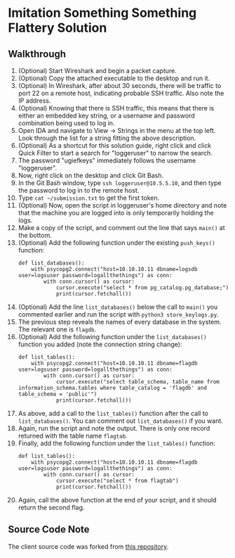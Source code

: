 # Imitation Something Something Flattery Solution

## Walkthrough

1. (Optional) Start Wireshark and begin a packet capture.
1. (Optional) Copy the attached executable to the desktop and run it.
1. (Optional) In Wireshark, after about 30 seconds, there will be traffic to port 22 on a remote host, indicating probable SSH traffic. Also note the IP address.
1. (Optional) Knowing that there is SSH traffic, this means that there is either an embedded key string, or a username and password combination being used to log in.
1. Open IDA and navigate to View -> Strings in the menu at the top left. Look through the list for a string fitting the above description.
1. (Optional) As a shortcut for this solution guide, right click and click Quick Filter to start a search for "loggeruser" to narrow the search.
1. The password "ugiefkeys" immediately follows the username "loggeruser".
1. Now, right click on the desktop and click Git Bash.
1. In the Git Bash window, type `ssh loggeruser@10.5.5.10`, and then type the password to log in to the remote host.
1. Type `cat ~/submission.txt` to get the first token.
1. (Optional) Now, open the script in loggeruser's home directory and note that the machine you are logged into is only temporarily holding the logs.
1. Make a copy of the script, and comment out the line that says `main()` at the bottom.
1. (Optional) Add the following function under the existing `push_keys()` function:
    ```
    def list_databases():
        with psycopg2.connect("host=10.10.10.11 dbname=logsdb user=logsuser password=logallthethings") as conn:
            with conn.cursor() as cursor:
                cursor.execute("select * from pg_catalog.pg_database;")
                print(cursor.fetchall())
    ```
1. (Optional) Add the line `list_databases()` below the call to `main()` you commented earlier and run the script with `python3 store_keylogs.py`.
1. The previous step reveals the names of every database in the system. The relevant one is `flagdb`.
1. (Optional) Add the following function under the `list_databases()` function you added (note the connection string change):
    ```
    def list_tables():
        with psycopg2.connect("host=10.10.10.11 dbname=flagdb user=logsuser password=logallthethings") as conn:
            with conn.cursor() as cursor:
                cursor.execute("select table_schema, table_name from information_schema.tables where table_catalog = 'flagdb' and table_schema = 'public'")
                print(cursor.fetchall())
    ```
1. As above, add a call to the `list_tables()` function after the call to `list_databases()`. You can comment out `list_databases()` if you want.
1. Again, run the script and note the output. There is only one record returned with the table name `flagtab`.
1. Finally, add the following function under the `list_tables()` function:
    ```
    def list_tables():
        with psycopg2.connect("host=10.10.10.11 dbname=flagdb user=logsuser password=logallthethings") as conn:
            with conn.cursor() as cursor:
                cursor.execute("select * from flagtab")
                print(cursor.fetchall())
    ```
1. Again, call the above function at the end of your script, and it should return the second flag.

## Source Code Note

The client source code was forked from [this repository](https://github.com/thomaslienbacher/win-keylogger-rs).